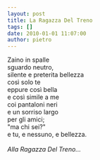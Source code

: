 ```yaml
---
layout: post
title: La Ragazza Del Treno
tags: []
date: 2010-01-01 11:07:00
author: pietro
---
```

Zaino in spalle<br/>sguardo neutro,<br/>silente e preterita bellezza<br/>così solo te<br/>eppure così bella<br/>e così simile a me<br/>coi pantaloni neri<br/>e un sorriso largo<br/>per gli amici;<br/>"ma chi sei?"<br/>e tu, e nessuno, e bellezza.<br/><br/><span style="font-style: italic">Alla Ragazza Del Treno...</span>

